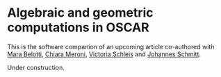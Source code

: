 # Algebraic and geometric computations in OSCAR

This is the software companion of an upcoming article co-authored with [Mara Belotti](https://page.math.tu-berlin.de/~belotti/), [Chiara Meroni](https://merochia.wixsite.com/chiara-meroni), [Victoria Schleis](https://victoriaschleis.github.io/index.html) and [Johannes Schmitt](https://joschmitt.eu/).

Under construction.


